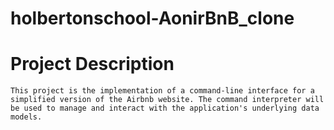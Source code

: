 # holbertonschool-AonirBnB_clone
# Project Description
    This project is the implementation of a command-line interface for a simplified version of the Airbnb website. The command interpreter will be used to manage and interact with the application's underlying data models.